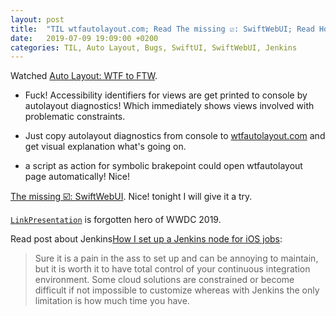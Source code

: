 ```yaml
---
layout: post
title:  "TIL wtfautolayout.com; Read The missing ☑️: SwiftWebUI; Read How I set up a Jenkins node for iOS jobs"
date:   2019-07-09 19:09:00 +0200
categories: TIL, Auto Layout, Bugs, SwiftUI, SwiftWebUI, Jenkins
---
```

Watched [Auto Layout: WTF to FTW](https://www.rightpoint.com/rplabs/2019/06/wtf-auto-layout-for-ios-in-swift/). 

* Fuck! Accessibility identifiers for views are get printed to console by autolayout diagnostics! Which immediately shows views involved with problematic constraints.

* Just copy autolayout diagnostics from console to [wtfautolayout.com](https://www.wtfautolayout.com) and get visual explanation what's going on.

* a script as action for symbolic brakepoint could open wtfautolayout page automatically! Nice!

[The missing ☑️: SwiftWebUI](http://www.alwaysrightinstitute.com/swiftwebui/). Nice! tonight I will give it a try.

[`LinkPresentation`](https://www.swiftjectivec.com/linkpresentation-introduction/) is forgotten hero of WWDC 2019.

Read post about Jenkins[How I set up a Jenkins node for iOS jobs](http://reidmain.com/2018/07/15/jenkins-node-for-ios/):

> Sure it is a pain in the ass to set up and can be annoying to maintain, but it is worth it to have total control of your continuous integration environment. Some cloud solutions are constrained or become difficult if not impossible to customize whereas with Jenkins the only limitation is how much time you have.
